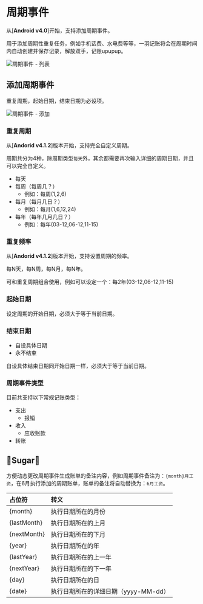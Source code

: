 # 周期事件

从[**Android v4.0**]开始，支持添加周期事件。

用于添加周期性重复任务，例如手机话费、水电费等等，一羽记账将会在周期时间内自动创建并保存记录，解放双手，记账upupup。

![周期事件 - 列表](https://z3.ax1x.com/2021/06/18/R9pn1S.jpg)

## 添加周期事件

重复周期，起始日期，结束日期为必设项。

![周期事件 - 添加](https://z3.ax1x.com/2021/06/18/R9pKXQ.jpg)

### 重复周期

从[**Andorid v4.1.2**]版本开始，支持完全自定义周期。

周期共分为4种，除周期类型`每天`外，其余都需要再次输入详细的周期日期，并且可以完全自定义。

- 每天
- 每周（每周几？）
  - 例如：每周(1,2,6)
- 每月（每月几日？）
  - 例如：每月(1,6,12,24)
- 每年（每年几月几日？） 
  - 例如：每年(03-12,06-12,11-15)

### 重复频率

从[**Andorid v4.1.2**]版本开始，支持设置周期的频率。

每N天，每N周，每N月，每N年。

可和重复周期组合使用，例如可以设定一个：每2年(03-12,06-12,11-15)

### **起始日期**

设定周期的开始日期，必须大于等于当前日期。 

### **结束日期**

- 自设具体日期
- 永不结束

自设具体结束日期同开始日期一样，必须大于等于当前日期。 

### 周期事件类型

目前共支持以下常规记账类型：

- 支出
  - 报销
- 收入
  - 应收账款
- 转账 

## 🍬Sugar🍬

方便动态更改周期事件生成账单的备注内容，例如周期事件备注为：`{month}月工资`，在6月执行添加的周期账单，账单的备注将自动替换为：`6月工资`。

| 占位符         | 转义                      |
|:----------- |:----------------------- |
| {month}     | 执行日期所在的月份               |
| {lastMonth} | 执行日期所在的上月               |
| {nextMonth} | 执行日期所在的下月               |
| {year}      | 执行日期所在的年                |
| {lastYear}  | 执行日期所在的上一年              |
| {nextYear}  | 执行日期所在的下一年              |
| {day}       | 执行日期所在的日                |
| {date}      | 执行日期所在的详细日期（yyyy-MM-dd） |